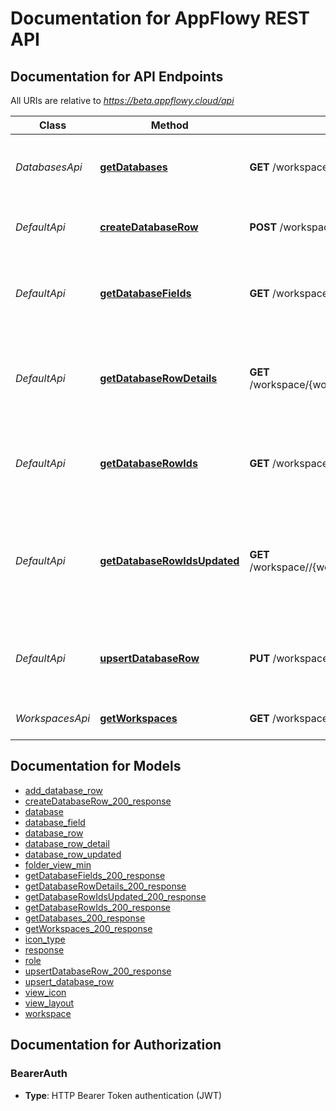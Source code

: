 # Documentation for AppFlowy REST API

<a name="documentation-for-api-endpoints"></a>
## Documentation for API Endpoints

All URIs are relative to *https://beta.appflowy.cloud/api*

| Class | Method | HTTP request | Description |
|------------ | ------------- | ------------- | -------------|
| *DatabasesApi* | [**getDatabases**](Apis/DatabasesApi.md#getdatabases) | **GET** /workspace/{workspace_id}/database | Retrieves a list of database in a workspace |
| *DefaultApi* | [**createDatabaseRow**](Apis/DefaultApi.md#createdatabaserow) | **POST** /workspace/{workspace_id}/database/{database_id}/row | Creates a new row in a selected database. |
*DefaultApi* | [**getDatabaseFields**](Apis/DefaultApi.md#getdatabasefields) | **GET** /workspace/{workspace_id}/database/{database_id}/fields | Retrieves a list of database fields in a selected database. |
*DefaultApi* | [**getDatabaseRowDetails**](Apis/DefaultApi.md#getdatabaserowdetails) | **GET** /workspace/{workspace_id}/database/{database_id}/row/detail | Retrieves a list of database row details in a selected database. |
*DefaultApi* | [**getDatabaseRowIds**](Apis/DefaultApi.md#getdatabaserowids) | **GET** /workspace/{workspace_id}/database/{database_id}/row | Retrieves a list of database row ids in a selected database. |
*DefaultApi* | [**getDatabaseRowIdsUpdated**](Apis/DefaultApi.md#getdatabaserowidsupdated) | **GET** /workspace//{workspace_id}/database/{database_id}/row/updated | Retrieves a list of database row id which are recently updated in a selected database. |
*DefaultApi* | [**upsertDatabaseRow**](Apis/DefaultApi.md#upsertdatabaserow) | **PUT** /workspace/{workspace_id}/database/{database_id}/row | Updates or creates a row in a selected database. (Upsert) |
| *WorkspacesApi* | [**getWorkspaces**](Apis/WorkspacesApi.md#getworkspaces) | **GET** /workspace | Retrieves a list of all workspaces |


<a name="documentation-for-models"></a>
## Documentation for Models

 - [add_database_row](./Models/add_database_row.md)
 - [createDatabaseRow_200_response](./Models/createDatabaseRow_200_response.md)
 - [database](./Models/database.md)
 - [database_field](./Models/database_field.md)
 - [database_row](./Models/database_row.md)
 - [database_row_detail](./Models/database_row_detail.md)
 - [database_row_updated](./Models/database_row_updated.md)
 - [folder_view_min](./Models/folder_view_min.md)
 - [getDatabaseFields_200_response](./Models/getDatabaseFields_200_response.md)
 - [getDatabaseRowDetails_200_response](./Models/getDatabaseRowDetails_200_response.md)
 - [getDatabaseRowIdsUpdated_200_response](./Models/getDatabaseRowIdsUpdated_200_response.md)
 - [getDatabaseRowIds_200_response](./Models/getDatabaseRowIds_200_response.md)
 - [getDatabases_200_response](./Models/getDatabases_200_response.md)
 - [getWorkspaces_200_response](./Models/getWorkspaces_200_response.md)
 - [icon_type](./Models/icon_type.md)
 - [response](./Models/response.md)
 - [role](./Models/role.md)
 - [upsertDatabaseRow_200_response](./Models/upsertDatabaseRow_200_response.md)
 - [upsert_database_row](./Models/upsert_database_row.md)
 - [view_icon](./Models/view_icon.md)
 - [view_layout](./Models/view_layout.md)
 - [workspace](./Models/workspace.md)


<a name="documentation-for-authorization"></a>
## Documentation for Authorization

<a name="BearerAuth"></a>
### BearerAuth

- **Type**: HTTP Bearer Token authentication (JWT)

